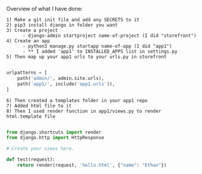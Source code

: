 Overview of what I have done:

    1) Make a git init file and add any SECRETS to it
    2) pip3 install django in folder you want
    3) Create a project
          - django-admin startproject name-of-project (I did "storefront")
    4) Create an app
          - python3 manage.py startapp name-of-app (I did "app1")
          - ** I added 'app1' to INSTALLED_APPS list in settings.py
    5) Then map up your app1 urls to your urls.py in storefront
```python

urlpatterns = [
    path('admin/', admin.site.urls),
    path('app1/', include('app1.urls')),
]

   ```
    6) Then created a templates folder in your app1 repo
    7) Added html file to it
    8) Then I used render function in app1/views.py to render html.template file

```python 

from django.shortcuts import render
from django.http import HttpResponse 

# Create your views here.

def test(request):
    return render(request, 'hello.html', {"name": "Ethan"})

```

